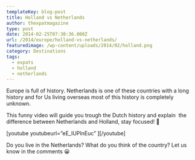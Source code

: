 ```yaml
---
templateKey: blog-post
title: Holland vs Netherlands
author: thexpatmagazine
type: post
date: 2014-02-25T07:30:36.000Z
url: /2014/europe/holland-vs-netherlands/
featuredimage: /wp-content/uploads/2014/02/holland.png
category: Destinations
tags:
  - expats
  - holland
  - netherlands
---
```


Europe is full of history. Netherlands is one of these countries with a long history and for Us living overseas most of this history is completely unknown.

This funny video will guide you trough the Dutch history and explain  the difference between Netherlands and Holland, stay focused! 🙂<!--more-->

\[youtube youtubeurl=&#8221;eE_IUPInEuc&#8221; \]\[/youtube\]

Do you live in the Netherlands? What do you think of the country? Let us know in the comments 😀

&nbsp;

&nbsp;

&nbsp;

&nbsp;
